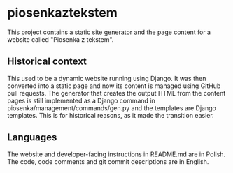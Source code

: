 # piosenkaztekstem

This project contains a static site generator and the page content for a website
called "Piosenka z tekstem". 

## Historical context

This used to be a dynamic website running using Django. It was then converted
into a static page and now its content is managed using GitHub pull requests.
The generator that creates the output HTML from the content pages is still
implemented as a Django command in piosenka/management/commands/gen.py
and the templates are Django templates. This is for historical reasons, as it
made the transition easier.

## Languages

The website and developer-facing instructions in README.md are in Polish. The
code, code comments and git commit descriptions are in English.
